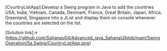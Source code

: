 [CountryListApp]:Develop a Swing program in Java to add the countries USA, India, Vietnam, Canada,
Denmark, France, Great Britain, Japan, Africa, Greenland, Singapore into a JList and
display them on console whenever the countries are selected on the list.

[Solution link]->
(https://github.com/Sahanau04/Advanced_java_SahanaU/blob/main/SwingOperation/5a.Swing/CountryListApp.png)
